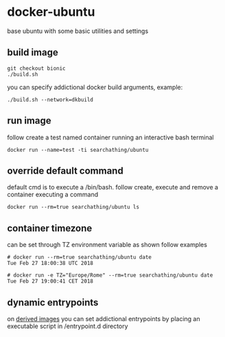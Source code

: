 # docker-ubuntu

base ubuntu with some basic utilities and settings

## build image

```
git checkout bionic
./build.sh
```

you can specify addictional docker build arguments, example:

```
./build.sh --network=dkbuild
```

## run image

follow create a test named container running an interactive bash terminal

```
docker run --name=test -ti searchathing/ubuntu
```

## override default command

default cmd is to execute a /bin/bash.
follow create, execute and remove a container executing a command

```
docker run --rm=true searchathing/ubuntu ls
```

## container timezone

can be set through TZ environment variable as shown follow examples

```
# docker run --rm=true searchathing/ubuntu date
Tue Feb 27 18:00:38 UTC 2018

# docker run -e TZ="Europe/Rome" --rm=true searchathing/ubuntu date
Tue Feb 27 19:00:41 CET 2018
```

## dynamic entrypoints

on [derived images](https://github.com/devel0/docker-rdp/blob/75b0fd9a84cdef4a7c4e51dda318fc31de959ac5/Dockerfile#L5) you can set addictional entrypoints by placing an executable script in /entrypoint.d directory
